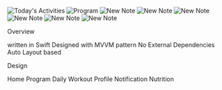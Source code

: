 ![Today's Activities](https://github.com/chujan/FitnessApp/assets/69602519/aba6a260-c239-4221-a6b2-424dd58e3fa8)
![Program](https://github.com/chujan/FitnessApp/assets/69602519/08c6ed7d-82ef-4bc1-9d06-8314e44ecdd3)
![New Note](https://github.com/chujan/FitnessApp/assets/69602519/4bbdc0e3-e83e-42ae-95ba-3d3e5bdc5ea2)
![New Note](https://github.com/chujan/FitnessApp/assets/69602519/429e2254-a2a9-4724-ac63-65a369179a16)
![New Note](https://github.com/chujan/FitnessApp/assets/69602519/1757eafe-0659-4f5a-b450-b7d9006706a5)
![New Note](https://github.com/chujan/FitnessApp/assets/69602519/b097f024-8650-4746-98e7-202d30c02d85)
![New Note](https://github.com/chujan/FitnessApp/assets/69602519/557e2830-a808-451f-b204-678416a2b5e3)
![New Note](https://github.com/chujan/FitnessApp/assets/69602519/15468906-aa2f-417d-ade6-cbe73ca0024d)

Overview


written in Swift
Designed with MVVM pattern
No External Dependencies
Auto Layout based

Design


Home
Program
Daily Workout
Profile
Notification
Nutrition
